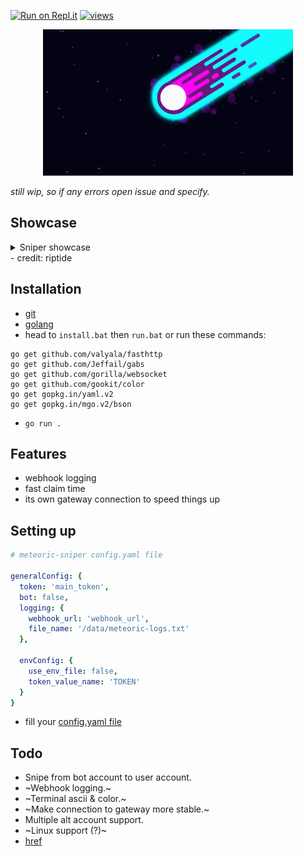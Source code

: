[![Run on Repl.it](https://repl.it/badge/github/azaelgg/meteoric)](https://repl.it/github/azaelgg/meteoric) [![views](https://hits.seeyoufarm.com/api/count/incr/badge.svg?url=https://github.com/azaelgg/meteoric)](https://hits.seeyoufarm.com)

<p align="center">
    <img src="meteoric.gif" alt="animated"/>
</p>

_still wip, so if any errors open issue and specify._

## Showcase
  <details>
    <summary>Sniper showcase</summary>

  ![](https://i.imgur.com/Lg2TNQh.gif)
  </details>
 - credit: riptide

## Installation

- [git](https://git-scm.com/download)
- [golang](https://golang.org/dl/)
- head to `install.bat` then `run.bat` or run these commands:

```
go get github.com/valyala/fasthttp
go get github.com/Jeffail/gabs
go get github.com/gorilla/websocket
go get github.com/gookit/color
go get gopkg.in/yaml.v2
go get gopkg.in/mgo.v2/bson
```

- `go run .`

## Features

- webhook logging
- fast claim time
- its own gateway connection to speed things up

## Setting up

```yaml
# meteoric-sniper config.yaml file

generalConfig: {
  token: 'main_token',
  bot: false,
  logging: {
    webhook_url: 'webhook_url',
    file_name: '/data/meteoric-logs.txt'
  },

  envConfig: {
    use_env_file: false,
    token_value_name: 'TOKEN'
  }
}
```

- fill your [config.yaml file](https://github.com/azaelgg/meteoric/blob/main/config.yaml)

## Todo

- Snipe from bot account to user account.
- ~Webhook logging.~
- ~Terminal ascii & color.~
- ~Make connection to gateway more stable.~
- Multiple alt account support.
- ~Linux support (?)~
- [href](https://github.com/azaelgg/meteoric/blob/main/discord/gateway.go#L57)
